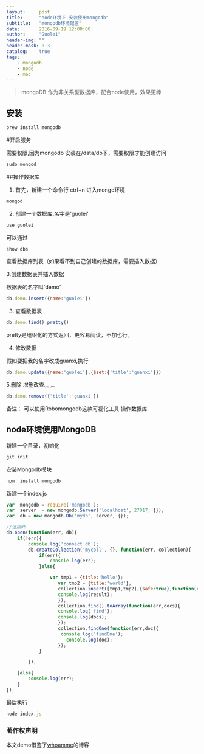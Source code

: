 ```yaml
---
layout:     post
title:      "node环境下 安装使用mongodb"
subtitle:   "mongodb环境配置"
date:       2016-09-19 12:00:00
author:     "Guolei"
header-img: ""
header-mask: 0.3
catalog:    true
tags:
    - mongodb
    - node
    - mac
---
```


> mongoDB 作为非关系型数据库，配合node使用，效果更棒

## 安装

```js
brew install mongodb
```

#开启服务

需要权限,因为mongodb 安装在/data/db下，需要权限才能创建访问

```js
sudo mongod
```

##操作数据库


 1. 首先，新建一个命令行 ctrl+n
进入mongo环境

```js
mongod
```

 2. 创建一个数据库,名字是'guolei'

```js
use guolei
```

可以通过

```js
show dbs
```

 查看数据库列表（如果看不到自己创建的数据库，需要插入数据）

 3.创建数据表并插入数据

数据表的名字叫'demo'

```js
db.demo.insert({name:'guolei'})
```

 3. 查看数据表

```js
db.demo.find().pretty()
```
pretty是组织化的方式返回，更容易阅读，不加也行。

4. 修改数据

假如要把我的名字改成guanxi,执行

```js
db.demo.update({name:'guolei'},{$set:{'title':'guanxi'}})
```

5.删除
增删改查。。。。

```js
db.demo.remove({'title':'guanxi'})
```

备注： 可以使用Robomongodb这款可视化工具 操作数据库

## node环境使用MongoDB


新建一个目录，初始化

```js
git init
```

安装Mongodb模块

```js
npm  install mongodb
```

新建一个index.js

```js
var  mongodb = require('mongodb');
var  server  = new mongodb.Server('localhost', 27017, {});
var  db = new mongodb.Db('mydb', server, {});

//连接db
db.open(function(err, db){
    if(!err){
        console.log('connect db');
        db.createCollection('mycoll', {}, function(err, collection){
            if(err){
                console.log(err);
            }else{

                var tmp1 = {title:'hello'};
                   var tmp2 = {title:'world'};
                   collection.insert([tmp1,tmp2],{safe:true},function(err,result){
                   console.log(result);
                   });
                   collection.find().toArray(function(err,docs){
                   console.log('find');
                   console.log(docs);
                   });
                   collection.findOne(function(err,doc){
                    console.log('findOne');
                      console.log(doc);
                   });
            }

        });

    }else{
        console.log(err);
    }
});

```

最后执行

```js
node index.js
```


### 著作权声明

本文demo借鉴了[whoamme](http://www.cnblogs.com/whoamme/p/3467374.html)的博客
